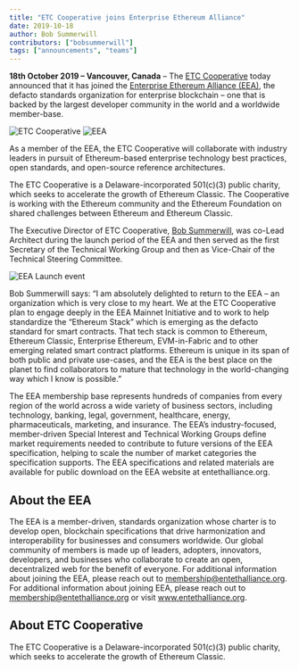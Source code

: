 ```yaml
---
title: "ETC Cooperative joins Enterprise Ethereum Alliance"
date: 2019-10-18
author: Bob Summerwill
contributors: ["bobsummerwill"]
tags: ["announcements", "teams"]
---
```


**18th October 2019 – Vancouver, Canada** – The [ETC Cooperative](https://etccooperative.org) today announced that it has joined the [Enterprise Ethereum Alliance (EEA)](https://entethalliance.org), the defacto standards organization for enterprise blockchain – one that is backed by the largest developer community in the world and a worldwide member-base.

![ETC Cooperative](./etc-coop.png) ![EEA](./eea.jpeg)

As a member of the EEA, the ETC Cooperative will collaborate with industry leaders in pursuit of Ethereum-based enterprise technology best practices, open standards, and open-source reference architectures.

The ETC Cooperative is a Delaware-incorporated 501(c)(3) public charity, which seeks to accelerate the growth of Ethereum Classic. The Cooperative is working with the Ethereum community and the Ethereum Foundation on shared challenges between Ethereum and Ethereum Classic.

The Executive Director of ETC Cooperative, [Bob Summerwill](https://bobsummerwill.com/about), was co-Lead Architect during the launch period of the EEA and then served as the first Secretary of the Technical Working Group and then as Vice-Chair of the Technical Steering Committee.

![EEA Launch event](./eea_launch.jpeg)

Bob Summerwill says: “I am absolutely delighted to return to the EEA – an organization which is very close to my heart. We at the ETC Cooperative plan to engage deeply in the EEA Mainnet Initiative and to work to help standardize the “Ethereum Stack” which is emerging as the defacto standard for smart contracts. That tech stack is common to Ethereum, Ethereum Classic, Enterprise Ethereum, EVM-in-Fabric and to other emerging related smart contract platforms. Ethereum is unique in its span of both public and private use-cases, and the EEA is the best place on the planet to find collaborators to mature that technology in the world-changing way which I know is possible.”

The EEA membership base represents hundreds of companies from every region of the world across a wide variety of business sectors, including technology, banking, legal, government, healthcare, energy, pharmaceuticals, marketing, and insurance. The EEA’s industry-focused, member-driven Special Interest and Technical Working Groups define market requirements needed to contribute to future versions of the EEA specification, helping to scale the number of market categories the specification supports. The EEA specifications and related materials are available for public download on the EEA website at entethalliance.org.

## About the EEA

The EEA is a member-driven, standards organization whose charter is to develop open, blockchain specifications that drive harmonization and interoperability for businesses and consumers worldwide. Our global community of members is made up of leaders, adopters, innovators, developers, and businesses who collaborate to create an open, decentralized web for the benefit of everyone. For additional information about joining the EEA, please reach out to membership@entethalliance.org.
For additional information about joining EEA, please reach out to membership@entethalliance.org or visit www.entethalliance.org.

## About ETC Cooperative

The ETC Cooperative is a Delaware-incorporated 501(c)(3) public charity, which seeks to accelerate the growth of Ethereum Classic.
